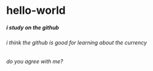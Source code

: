 # hello-world

##### i study on the github
###### i think the github is good for learning about the currency
###### do you agree with me?
